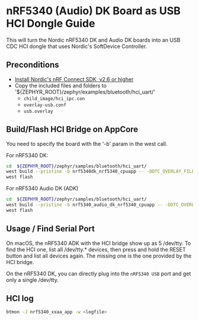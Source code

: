 # nRF5340 (Audio) DK Board as USB HCI Dongle Guide

This will turn the Nordic nRF5340 DK and Audio DK boards into an USB CDC HCI dongle that uses Nordic's SoftDevice Controller.

## Preconditions
- [Install Nordic's nRF Connect SDK, v2.6 or higher](https://developer.nordicsemi.com/nRF_Connect_SDK/doc/latest/nrf/installation.html)
- Copy the included files and folders to '${ZEPHYR_ROOT}/zephyr/examples/bluetooth/hci_uart/'
    - `child_image/hci_ipc.con`
    - `overlay-usb.conf`
    - `usb.overlay`

## Build/Flash HCI Bridge on AppCore

You need to specify the board with the '-b' param in the west call.

For nRF5340 DK:

```sh
cd  ${ZEPHYR_ROOT}/zephyr/samples/bluetooth/hci_uart/
west build --pristine -b nrf5340dk_nrf5340_cpuapp -- -DDTC_OVERLAY_FILE=usb.overlay -DOVERLAY_CONFIG=overlay-usb.conf
west flash
```

For nRF5340 Audio DK (ADK)

```sh
cd  ${ZEPHYR_ROOT}/zephyr/samples/bluetooth/hci_uart/
west build --pristine -b nrf5340_audio_dk_nrf5340_cpuapp -- -DDTC_OVERLAY_FILE=usb.overlay -DOVERLAY_CONFIG=overlay-usb.conf
west flash
```

## Usage / Find Serial Port

On macOS, the nRF5340 ADK with the HCI bridge show up as 5 /dev/tty. To find the HCI one, list all /dev/tty.* devices,
then press and hold the RESET button and list all devices again. The missing one is the one provided by the HCI bridge.

On the nRF5340 DK, you can directly plug into the `nRF5340 USB` port and get only a single /dev/tty.

## HCI log

```sh
btmon -J nrf5340_xxaa_app -w <logfile>
```
